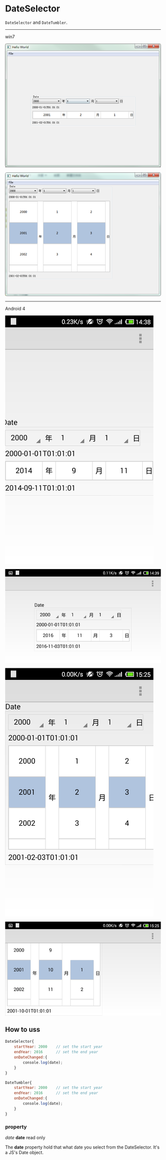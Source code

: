 # DateSelector

`DateSelector` and `DateTumbler`.

---

win7

![](images/win7.png)

![](images/win7-new.png)

---

Android 4

![](images/android.png)

![](images/android-landspace.png)


![](images/01.png)

![](images/02.png)

## How to uss

```qml
DateSelector{
    startYear: 2000    // set the start year
    endYear: 2016      // set the end year
    onDateChanged:{
        console.log(date);
    }
}
```

```qml
DateTumbler{
    startYear: 2000    // set the start year
    endYear: 2016      // set the end year
    onDateChanged:{
        console.log(date);
    }
}
```

### property 

*date* **date** read only

The **date** property hold that what date you select from the DateSelector. It's a JS's Date object.
